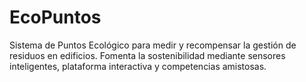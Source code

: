 # EcoPuntos
Sistema de Puntos Ecológico para medir y recompensar la gestión de residuos en edificios. Fomenta la sostenibilidad mediante sensores inteligentes, plataforma interactiva y competencias amistosas.
